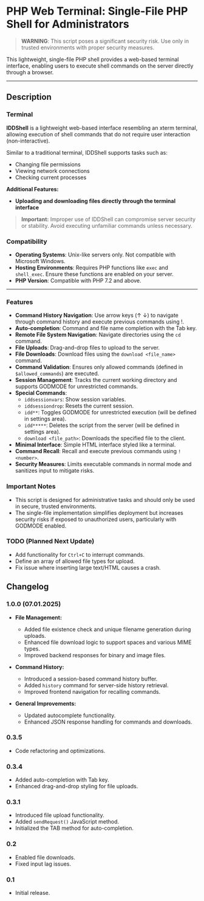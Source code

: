 # PHP Web Terminal: Single-File PHP Shell for Administrators

> **WARNING**: This script poses a significant security risk. Use only in trusted environments with proper security measures.

This lightweight, single-file PHP shell provides a web-based terminal interface, enabling users to execute shell commands on the server directly through a browser.

---

## Description

### Terminal

**IDDShell** is a lightweight web-based interface resembling an xterm terminal, allowing execution of shell commands that do not require user interaction (non-interactive).

Similar to a traditional terminal, IDDShell supports tasks such as:

- Changing file permissions
- Viewing network connections
- Checking current processes

**Additional Features:**
- **Uploading and downloading files directly through the terminal interface**

> **Important:** Improper use of IDDShell can compromise server security or stability. Avoid executing unfamiliar commands unless necessary.

### Compatibility

- **Operating Systems**: Unix-like servers only. Not compatible with Microsoft Windows.
- **Hosting Environments**: Requires PHP functions like `exec` and `shell_exec`. Ensure these functions are enabled on your server.
- **PHP Version**: Compatible with PHP 7.2 and above.

---

### Features

- **Command History Navigation**: Use arrow keys (↑ ↓) to navigate through command history and execute previous commands using !<number>.
- **Auto-completion**: Command and file name completion with the Tab key.
- **Remote File System Navigation**: Navigate directories using the `cd` command.
- **File Uploads**: Drag-and-drop files to upload to the server.
- **File Downloads**: Download files using the `download <file_name>` command.
- **Command Validation**: Ensures only allowed commands (defined in `$allowed_commands`) are executed.
- **Session Management**: Tracks the current working directory and supports GODMODE for unrestricted commands.
- **Special Commands**:
    - `iddsessionvars`: Show session variables.
    - `iddsessiondrop`: Resets the current session.
    - `idd**`: Toggles GODMODE for unrestricted execution (will be defined in settings area).
    - `idd*****`: Deletes the script from the server (will be defined in settings area).
    - `download <file_path>`: Downloads the specified file to the client.
- **Minimal Interface**: Simple HTML interface styled like a terminal.
- **Command Recall**: Recall and execute previous commands using `!<number>`.
- **Security Measures**: Limits executable commands in normal mode and sanitizes input to mitigate risks.

### Important Notes

- This script is designed for administrative tasks and should only be used in secure, trusted environments.
- The single-file implementation simplifies deployment but increases security risks if exposed to unauthorized users, particularly with GODMODE enabled.


### TODO (Planned Next Update)
- Add functionality for `Ctrl+C` to interrupt commands.
- Define an array of allowed file types for upload.
- Fix issue where inserting large text/HTML causes a crash.

## Changelog

### 1.0.0 (07.01.2025)
- **File Management:**
  - Added file existence check and unique filename generation during uploads.
  - Enhanced file download logic to support spaces and various MIME types.
  - Improved backend responses for binary and image files.

- **Command History:**
  - Introduced a session-based command history buffer.
  - Added `history` command for server-side history retrieval.
  - Improved frontend navigation for recalling commands.

- **General Improvements:**
  - Updated autocomplete functionality.
  - Enhanced JSON response handling for commands and downloads.

### 0.3.5
- Code refactoring and optimizations.

### 0.3.4
- Added auto-completion with Tab key.
- Enhanced drag-and-drop styling for file uploads.

### 0.3.1
- Introduced file upload functionality.
- Added `sendRequest()` JavaScript method.
- Initialized the TAB method for auto-completion.

### 0.2
- Enabled file downloads.
- Fixed input lag issues.

### 0.1
- Initial release.